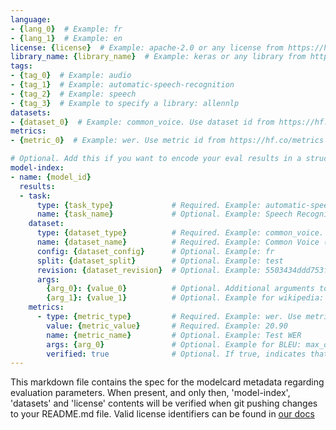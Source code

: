 ```yaml
---
language:
- {lang_0}  # Example: fr
- {lang_1}  # Example: en
license: {license}  # Example: apache-2.0 or any license from https://hf.co/docs/hub/model-repos#list-of-license-identifiers
library_name: {library_name}  # Example: keras or any library from https://github.com/huggingface/huggingface_hub/blob/main/js/src/lib/interfaces/Libraries.ts
tags:
- {tag_0}  # Example: audio
- {tag_1}  # Example: automatic-speech-recognition
- {tag_2}  # Example: speech
- {tag_3}  # Example to specify a library: allennlp
datasets:
- {dataset_0}  # Example: common_voice. Use dataset id from https://hf.co/datasets
metrics:
- {metric_0}  # Example: wer. Use metric id from https://hf.co/metrics

# Optional. Add this if you want to encode your eval results in a structured way.
model-index:
- name: {model_id}
  results:
  - task:
      type: {task_type}             # Required. Example: automatic-speech-recognition
      name: {task_name}             # Optional. Example: Speech Recognition
    dataset:
      type: {dataset_type}          # Required. Example: common_voice. Use dataset id from https://hf.co/datasets
      name: {dataset_name}          # Required. Example: Common Voice (French)
      config: {dataset_config}      # Optional. Example: fr
      split: {dataset_split}        # Optional. Example: test
      revision: {dataset_revision}  # Optional. Example: 5503434ddd753f426f4b38109466949a1217c2bb
      args:
        {arg_0}: {value_0}          # Optional. Additional arguments to `load_dataset()`. Example for wikipedia: language: en
        {arg_1}: {value_1}          # Optional. Example for wikipedia: date: 20220301
    metrics:
      - type: {metric_type}         # Required. Example: wer. Use metric id from https://hf.co/metrics
        value: {metric_value}       # Required. Example: 20.90
        name: {metric_name}         # Optional. Example: Test WER
        args: {arg_0}               # Optional. Example for BLEU: max_order
        verified: true              # Optional. If true, indicates that evaluation was generated by Hugging Face (vs. self-reported).
---
```


This markdown file contains the spec for the modelcard metadata regarding evaluation parameters. When present, and only then, 'model-index', 'datasets' and 'license' contents will be verified when git pushing changes to your README.md file.
Valid license identifiers can be found in [our docs](https://huggingface.co/docs/hub/model-repos#list-of-license-identifiers)
